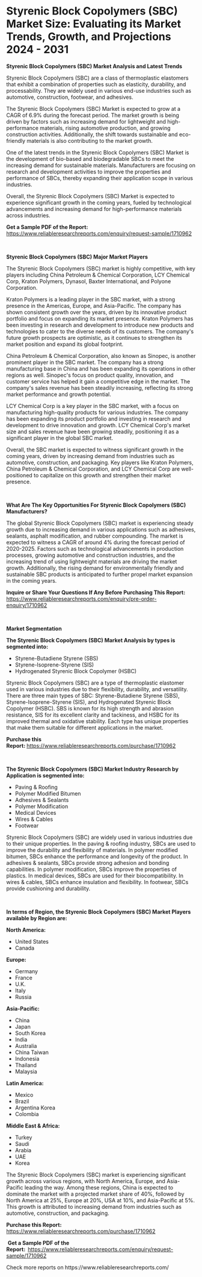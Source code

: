 <p><h1>Styrenic Block Copolymers (SBC) Market Size: Evaluating its Market Trends, Growth, and Projections 2024 - 2031</h1></p><p><strong>Styrenic Block Copolymers (SBC) Market Analysis and Latest Trends</strong></p>
<p><p>Styrenic Block Copolymers (SBC) are a class of thermoplastic elastomers that exhibit a combination of properties such as elasticity, durability, and processability. They are widely used in various end-use industries such as automotive, construction, footwear, and adhesives.</p><p>The Styrenic Block Copolymers (SBC) Market is expected to grow at a CAGR of 6.9% during the forecast period. The market growth is being driven by factors such as increasing demand for lightweight and high-performance materials, rising automotive production, and growing construction activities. Additionally, the shift towards sustainable and eco-friendly materials is also contributing to the market growth.</p><p>One of the latest trends in the Styrenic Block Copolymers (SBC) Market is the development of bio-based and biodegradable SBCs to meet the increasing demand for sustainable materials. Manufacturers are focusing on research and development activities to improve the properties and performance of SBCs, thereby expanding their application scope in various industries.</p><p>Overall, the Styrenic Block Copolymers (SBC) Market is expected to experience significant growth in the coming years, fueled by technological advancements and increasing demand for high-performance materials across industries.</p></p>
<p><strong>Get a Sample PDF of the Report:&nbsp;</strong> <a href="https://www.reliableresearchreports.com/enquiry/request-sample/1710962">https://www.reliableresearchreports.com/enquiry/request-sample/1710962</a></p>
<p>&nbsp;</p>
<p><strong>Styrenic Block Copolymers (SBC) Major Market Players</strong></p>
<p><p>The Styrenic Block Copolymers (SBC) market is highly competitive, with key players including China Petroleum & Chemical Corporation, LCY Chemical Corp, Kraton Polymers, Dynasol, Baxter International, and Polyone Corporation.</p><p>Kraton Polymers is a leading player in the SBC market, with a strong presence in the Americas, Europe, and Asia-Pacific. The company has shown consistent growth over the years, driven by its innovative product portfolio and focus on expanding its market presence. Kraton Polymers has been investing in research and development to introduce new products and technologies to cater to the diverse needs of its customers. The company's future growth prospects are optimistic, as it continues to strengthen its market position and expand its global footprint.</p><p>China Petroleum & Chemical Corporation, also known as Sinopec, is another prominent player in the SBC market. The company has a strong manufacturing base in China and has been expanding its operations in other regions as well. Sinopec's focus on product quality, innovation, and customer service has helped it gain a competitive edge in the market. The company's sales revenue has been steadily increasing, reflecting its strong market performance and growth potential.</p><p>LCY Chemical Corp is a key player in the SBC market, with a focus on manufacturing high-quality products for various industries. The company has been expanding its product portfolio and investing in research and development to drive innovation and growth. LCY Chemical Corp's market size and sales revenue have been growing steadily, positioning it as a significant player in the global SBC market.</p><p>Overall, the SBC market is expected to witness significant growth in the coming years, driven by increasing demand from industries such as automotive, construction, and packaging. Key players like Kraton Polymers, China Petroleum & Chemical Corporation, and LCY Chemical Corp are well-positioned to capitalize on this growth and strengthen their market presence.</p></p>
<p>&nbsp;</p>
<p><strong>What Are The Key Opportunities For Styrenic Block Copolymers (SBC) Manufacturers?</strong></p>
<p><p>The global Styrenic Block Copolymers (SBC) market is experiencing steady growth due to increasing demand in various applications such as adhesives, sealants, asphalt modification, and rubber compounding. The market is expected to witness a CAGR of around 4% during the forecast period of 2020-2025. Factors such as technological advancements in production processes, growing automotive and construction industries, and the increasing trend of using lightweight materials are driving the market growth. Additionally, the rising demand for environmentally friendly and sustainable SBC products is anticipated to further propel market expansion in the coming years.</p></p>
<p><strong>Inquire or Share Your Questions If Any Before Purchasing This Report:</strong> <a href="https://www.reliableresearchreports.com/enquiry/pre-order-enquiry/1710962">https://www.reliableresearchreports.com/enquiry/pre-order-enquiry/1710962</a></p>
<p>&nbsp;</p>
<p><strong>Market Segmentation</strong></p>
<p><strong>The Styrenic Block Copolymers (SBC) Market Analysis by types is segmented into:</strong></p>
<p><ul><li>Styrene-Butadiene Styrene (SBS)</li><li>Styrene-Isoprene-Styrene (SIS)</li><li>Hydrogenated Styrenic Block Copolymer (HSBC)</li></ul></p>
<p><p>Styrenic Block Copolymers (SBC) are a type of thermoplastic elastomer used in various industries due to their flexibility, durability, and versatility. There are three main types of SBC: Styrene-Butadiene Styrene (SBS), Styrene-Isoprene-Styrene (SIS), and Hydrogenated Styrenic Block Copolymer (HSBC). SBS is known for its high strength and abrasion resistance, SIS for its excellent clarity and tackiness, and HSBC for its improved thermal and oxidative stability. Each type has unique properties that make them suitable for different applications in the market.</p></p>
<p><strong>Purchase this Report:&nbsp;</strong><a href="https://www.reliableresearchreports.com/purchase/1710962">https://www.reliableresearchreports.com/purchase/1710962</a></p>
<p>&nbsp;</p>
<p><strong>The Styrenic Block Copolymers (SBC) Market Industry Research by Application is segmented into:</strong></p>
<p><ul><li>Paving & Roofing</li><li>Polymer Modified Bitumen</li><li>Adhesives & Sealants</li><li>Polymer Modification</li><li>Medical Devices</li><li>Wires & Cables</li><li>Footwear</li></ul></p>
<p><p>Styrenic Block Copolymers (SBC) are widely used in various industries due to their unique properties. In the paving & roofing industry, SBCs are used to improve the durability and flexibility of materials. In polymer modified bitumen, SBCs enhance the performance and longevity of the product. In adhesives & sealants, SBCs provide strong adhesion and bonding capabilities. In polymer modification, SBCs improve the properties of plastics. In medical devices, SBCs are used for their biocompatibility. In wires & cables, SBCs enhance insulation and flexibility. In footwear, SBCs provide cushioning and durability.</p></p>
<p>&nbsp;</p>
<p><strong>In terms of Region, the Styrenic Block Copolymers (SBC) Market Players available by Region are:</strong></p>
<p>
    <p> <strong> North America: </strong>
        <ul>
            <li>United States</li>
            <li>Canada</li>
        </ul>
        </p> 
    <p> <strong> Europe: </strong>
        <ul>
            <li>Germany</li>
            <li>France</li>
            <li>U.K.</li>
            <li>Italy</li>
            <li>Russia</li>
        </ul>
        </p> 
    <p> <strong> Asia-Pacific: </strong>
        <ul>
            <li>China</li>
            <li>Japan</li>
            <li>South Korea</li>
            <li>India</li>
            <li>Australia</li>
            <li>China Taiwan</li>
            <li>Indonesia</li>
            <li>Thailand</li>
            <li>Malaysia</li>
        </ul>
        </p> 
    <p> <strong> Latin America: </strong>
        <ul>
            <li>Mexico</li>
            <li>Brazil</li>
            <li>Argentina Korea</li>
            <li>Colombia</li>
        </ul>
        </p> 
    <p> <strong> Middle East & Africa: </strong>
        <ul>
            <li>Turkey</li>
            <li>Saudi</li>
            <li>Arabia</li>
            <li>UAE</li>
            <li>Korea</li>
        </ul>
    </p>
    </p>
<p><p>The Styrenic Block Copolymers (SBC) market is experiencing significant growth across various regions, with North America, Europe, and Asia-Pacific leading the way. Among these regions, China is expected to dominate the market with a projected market share of 40%, followed by North America at 25%, Europe at 20%, USA at 10%, and Asia-Pacific at 5%. This growth is attributed to increasing demand from industries such as automotive, construction, and packaging.</p></p>
<p><strong>Purchase this Report: </strong><a href="https://www.reliableresearchreports.com/purchase/1710962">https://www.reliableresearchreports.com/purchase/1710962</a></p>
<p>&nbsp;<strong>Get a Sample PDF of the Report:&nbsp;&nbsp;</strong><a href="https://www.reliableresearchreports.com/enquiry/request-sample/1710962">https://www.reliableresearchreports.com/enquiry/request-sample/1710962</a></p>
<p><strong></strong></p>
<p>Check more reports on https://www.reliableresearchreports.com/</p>